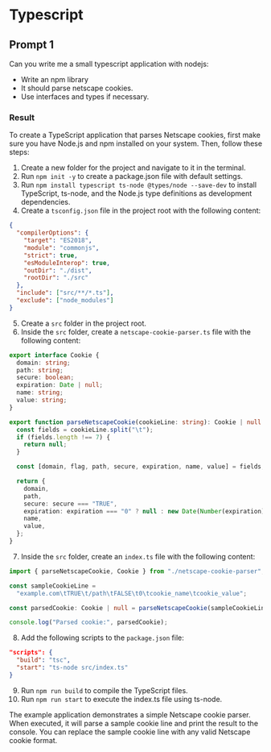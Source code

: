 # Typescript

## Prompt 1

Can you write me a small typescript application with nodejs:

- Write an npm library
- It should parse netscape cookies.
- Use interfaces and types if necessary.

### Result

To create a TypeScript application that parses Netscape cookies, first make sure you have Node.js and npm installed on your system. Then, follow these steps:

1. Create a new folder for the project and navigate to it in the terminal.
2. Run `npm init -y` to create a package.json file with default settings.
3. Run `npm install typescript ts-node @types/node --save-dev` to install TypeScript, ts-node, and the Node.js type definitions as development dependencies.
4. Create a `tsconfig.json` file in the project root with the following content:

```json
{
  "compilerOptions": {
    "target": "ES2018",
    "module": "commonjs",
    "strict": true,
    "esModuleInterop": true,
    "outDir": "./dist",
    "rootDir": "./src"
  },
  "include": ["src/**/*.ts"],
  "exclude": ["node_modules"]
}
```

5. Create a `src` folder in the project root.
6. Inside the `src` folder, create a `netscape-cookie-parser.ts` file with the following content:

```typescript
export interface Cookie {
  domain: string;
  path: string;
  secure: boolean;
  expiration: Date | null;
  name: string;
  value: string;
}

export function parseNetscapeCookie(cookieLine: string): Cookie | null {
  const fields = cookieLine.split("\t");
  if (fields.length !== 7) {
    return null;
  }

  const [domain, flag, path, secure, expiration, name, value] = fields;

  return {
    domain,
    path,
    secure: secure === "TRUE",
    expiration: expiration === "0" ? null : new Date(Number(expiration) * 1000),
    name,
    value,
  };
}
```

7. Inside the `src` folder, create an `index.ts` file with the following content:

```typescript
import { parseNetscapeCookie, Cookie } from "./netscape-cookie-parser";

const sampleCookieLine =
  "example.com\tTRUE\t/path\tFALSE\t0\tcookie_name\tcookie_value";

const parsedCookie: Cookie | null = parseNetscapeCookie(sampleCookieLine);

console.log("Parsed cookie:", parsedCookie);
```

8. Add the following scripts to the `package.json` file:

```json
"scripts": {
  "build": "tsc",
  "start": "ts-node src/index.ts"
}
```

9. Run `npm run build` to compile the TypeScript files.
10. Run `npm run start` to execute the index.ts file using ts-node.

The example application demonstrates a simple Netscape cookie parser. When executed, it will parse a sample cookie line and print the result to the console. You can replace the sample cookie line with any valid Netscape cookie format.
